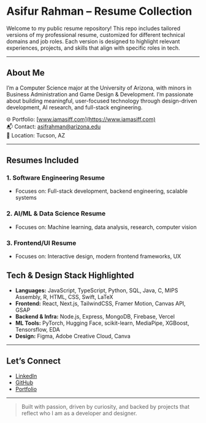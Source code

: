 # Asifur Rahman – Resume Collection

Welcome to my public resume repository! This repo includes tailored versions of my professional resume, customized for different technical domains and job roles. Each version is designed to highlight relevant experiences, projects, and skills that align with specific roles in tech.

---

## About Me

I’m a Computer Science major at the University of Arizona, with minors in Business Administration and Game Design & Development. I’m passionate about building meaningful, user-focused technology through design-driven development, AI research, and full-stack engineering.

🌐 Portfolio: [www.iamasiff.com](https://www.iamasiff.com)  
📬 Contact: asifrahman@arizona.edu  
📍 Location: Tucson, AZ

---

## Resumes Included

### 1. Software Engineering Resume
- Focuses on: Full-stack development, backend engineering, scalable systems

### 2. AI/ML & Data Science Resume
- Focuses on: Machine learning, data analysis, research, computer vision

### 3. Frontend/UI Resume
- Focuses on: Interactive design, modern frontend frameworks, UX

## Tech & Design Stack Highlighted
- **Languages:** JavaScript, TypeScript, Python, SQL, Java, C, MIPS Assembly, R, HTML, CSS, Swift, LaTeX
- **Frontend:** React, Next.js, TailwindCSS, Framer Motion, Canvas API, GSAP
- **Backend & Infra:** Node.js, Express, MongoDB, Firebase, Vercel
- **ML Tools:** PyTorch, Hugging Face, scikit-learn, MediaPipe, XGBoost, Tensorsflow, EDA
- **Design:** Figma, Adobe Creative Cloud, Canva

---

## Let’s Connect

- [LinkedIn](https://www.linkedin.com/in/iamasiff/)
- [GitHub](https://github.com/asifrahman2003)
- [Portfolio](https://www.iamasiff.com)

---

> Built with passion, driven by curiosity, and backed by projects that reflect who I am as a developer and designer.
